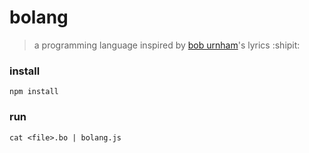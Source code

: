 # bolang
> a programming language inspired by [bob urnham](http://www.boburnham.com/)'s lyrics :shipit:

### install
`npm install`

### run
`cat <file>.bo | bolang.js`
